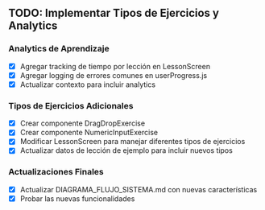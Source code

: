 ## TODO: Implementar Tipos de Ejercicios y Analytics

### Analytics de Aprendizaje
- [x] Agregar tracking de tiempo por lección en LessonScreen
- [x] Agregar logging de errores comunes en userProgress.js
- [x] Actualizar contexto para incluir analytics

### Tipos de Ejercicios Adicionales
- [x] Crear componente DragDropExercise
- [x] Crear componente NumericInputExercise
- [x] Modificar LessonScreen para manejar diferentes tipos de ejercicios
- [x] Actualizar datos de lección de ejemplo para incluir nuevos tipos

### Actualizaciones Finales
- [x] Actualizar DIAGRAMA_FLUJO_SISTEMA.md con nuevas características
- [x] Probar las nuevas funcionalidades
